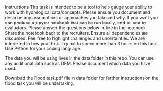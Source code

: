 Instructions
This task is intended to be a tool to help gauge your ability to work with hydrological data/concepts. Please ensure you document and describe any assumptions or approaches you take and why. If you want you can produce a jupyter notebook that can be run locally, end-to-end by evaluators. Please answer the questions below in-line in the notebook. Share the notebook back to the recruiters. Ensure all dependencies are discussed. Feel free to highlight challenges and uncertainties. We are interested in how you think. Try not to spend more than 3 hours on this task. Use Python for your coding language.

The data you will be using lives in the data folder in this repo.
You can use any additional data such as DEM. Please document which data you have used.

Download the Flood task.pdf file in data folder for further instructions on the flood task you will be undertaking.